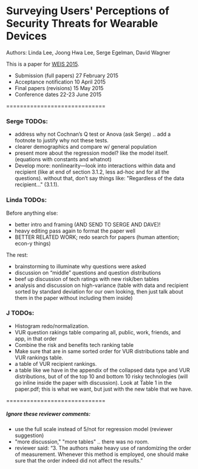 # Surveying Users' Perceptions of Security Threats for Wearable Devices
Authors: Linda Lee, Joong Hwa Lee, Serge Egelman, David Wagner

This is a paper for [WEIS 2015](http://weis2015.econinfosec.org/).
* Submission (full papers)	27 February 2015
* Acceptance notification	10 April 2015
* Final papers (revisions)	15 May 2015
* Conference dates	22-23 June 2015

=============================

### Serge TODOs: 
* address why not Cochnan’s Q test or Anova (ask Serge) .. add a footnote to justify why not these tests. 
* clearer demographics and compare w/ general population 
* present more about the regression model? like the model itself. (equations with constants and whatnot) 
* Develop more: nonlinearity—look into interactions within data and recipient (like at end of section 3.1.2, less ad-hoc and for all the questions).  without that, don’t say things like: "Regardless of the data recipient..." (3.1.1).

### Linda TODOs:

Before anything else:
* better intro and framing (AND SEND TO SERGE AND DAVE)! 
* heavy editing pass again to format the paper well
* BETTER RELATED WORK; redo search for papers (human attention; econ-y things)

The rest:
* brainstorming to illuminate why questions were asked 
* discussion on “middle” questions and question distributions
* beef up discussion of tech ratings with new risk/ben tables
* analysis and discussion on high-variance (table with data and recipient sorted by standard deviation for our own looking, then just talk about them in the paper without including them inside)

### J TODOs: 
* Histogram redo/normalization. 
* VUR question rakings table comparing all, public, work, friends, and app, in that order
* Combine the risk and benefits tech ranking table 
* Make sure that are in same sorted order for VUR distributions table and VUR rankings table.
* a table of VUR recipient rankings. 
* a table like we have in the appendix of the collapsed data type and VUR distributions, but of of the top 10 and bottom 10 risky technologies  (will go inline inside the paper with discussion). Look at Table 1 in the paper.pdf; this is what we want, but just with the new table that we have. 

=============================

##### Ignore these reviewer comments: 
* use the full scale instead of 5/not for regression model (reviewer suggestion)
* "more discussion," "more tables" .. there was no room.
* reviewer said: “3. The authors make heavy use of randomizing the order of measurement. Whenever this method is employed, one should make sure that the order indeed did not affect the results.”




